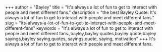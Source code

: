 +++
author = "Bayley"
title = "It's always a lot of fun to get to interact with people and meet different fans."
description = "the best Bayley Quote: It's always a lot of fun to get to interact with people and meet different fans."
slug = "its-always-a-lot-of-fun-to-get-to-interact-with-people-and-meet-different-fans"
keywords = "It's always a lot of fun to get to interact with people and meet different fans.,bayley,bayley quotes,bayley quote,bayley sayings,bayley saying,quotes, sayings,quote, saying, motivation"
+++
It's always a lot of fun to get to interact with people and meet different fans.
